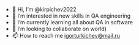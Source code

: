 - 👋 Hi, I’m @kirpichev2022
- 👀 I’m interested in new skills in QA engineering
- 🌱 I’m currently learning all about QA in software
- 💞️ I’m looking to collaborate on world)
- 📫 How to reach me igorturkichev@mail.ru

<!---
kirpichev2022/kirpichev2022 is a ✨ special ✨ repository because its `README.md` (this file) appears on your GitHub profile.
You can click the Preview link to take a look at your changes.
--->
